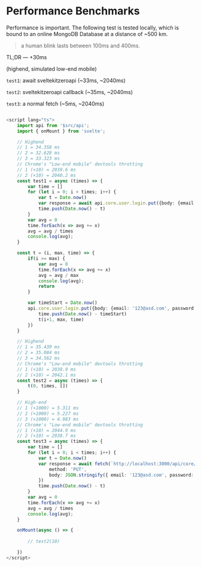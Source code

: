 # Performance Benchmarks
Performance is important. The following test is tested locally, which is bound to an online MongoDB Database at a distance of ~500 km.

> a human blink lasts between 100ms and 400ms.

TL;DR — +30ms

(highend, simulated low-end mobile)

`test1`: await sveltekitzeroapi (~33ms, ~2040ms)

`test2`: sveltekitzeroapi callback (~35ms, ~2040ms)

`test3`: a normal fetch (~5ms, ~2040ms)

```ts

<script lang="ts">
	import api from '$src/api';
	import { onMount } from 'svelte';

	// Highend
	// 1 = 34.358 ms
	// 2 = 32.628 ms
	// 3 = 33.323 ms
	// Chrome's "Low-end mobile" devtools throtting
	// 1 (×10) = 2039.6 ms
	// 2 (×10) = 2040.2 ms
	const test1 = async (times) => {
		var time = []
		for (let i = 0; i < times; i++) {
			var t = Date.now()
			var response = await api.core.user.login.put({body: {email: '123@asd.com', password: '123456'}})
			time.push(Date.now() - t)
		}
		var avg = 0
		time.forEach(x => avg += x)
		avg = avg / times
		console.log(avg);
	}

	const t = (i, max, time) => {
		if(i >= max) {
			var avg = 0
			time.forEach(x => avg += x)
			avg = avg / max
			console.log(avg);
			return
		}

		var timeStart = Date.now()
		api.core.user.login.put({body: {email: '123@asd.com', password: '123456'}}).badRequest(r => {
			time.push(Date.now() - timeStart)
			t(i+1, max, time)
		})
	}

	// Highend
	// 1 = 35.439 ms
	// 2 = 35.084 ms
	// 3 = 34.562 ms
	// Chrome's "Low-end mobile" devtools throtting
	// 1 (×10) = 2038.9 ms
	// 2 (×10) = 2042.1 ms
	const test2 = async (times) => {
		t(0, times, [])
	}

	// High-end
	// 1 (×1000) = 5.311 ms
	// 2 (×1000) = 5.227 ms
	// 3 (×1000) = 4.983 ms
	// Chrome's "Low-end mobile" devtools throtting
	// 1 (×10) = 2044.9 ms
	// 2 (×10) = 2038.7 ms
	const test3 = async (times) => {
		var time = []
		for (let i = 0; i < times; i++) {
			var t = Date.now()
			var response = await fetch(`http://localhost:3000/api/core/user/login`, {
				method: 'PUT',
				body: JSON.stringify({ email: '123@asd.com', password: '123456' })
			})
			time.push(Date.now() - t)
		}
		var avg = 0
		time.forEach(x => avg += x)
		avg = avg / times
		console.log(avg);
	}

	onMount(async () => {
		
		// test2(10)

	})
</script>

```